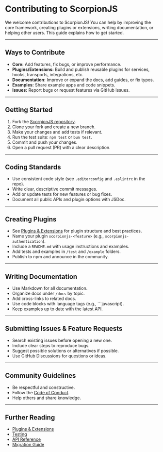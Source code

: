 # Contributing to ScorpionJS

We welcome contributions to ScorpionJS! You can help by improving the core framework, creating plugins or extensions, writing documentation, or helping other users. This guide explains how to get started.

---

## Ways to Contribute
- **Core:** Add features, fix bugs, or improve performance.
- **Plugins/Extensions:** Build and publish reusable plugins for services, hooks, transports, integrations, etc.
- **Documentation:** Improve or expand the docs, add guides, or fix typos.
- **Examples:** Share example apps and code snippets.
- **Issues:** Report bugs or request features via GitHub Issues.

---

## Getting Started
1. Fork the [ScorpionJS repository](https://github.com/dallinbjohnson/ScorpionJS).
2. Clone your fork and create a new branch.
3. Make your changes and add tests if relevant.
4. Run the test suite: `npm test` or `bun test`.
5. Commit and push your changes.
6. Open a pull request (PR) with a clear description.

---

## Coding Standards
- Use consistent code style (see `.editorconfig` and `.eslintrc` in the repo).
- Write clear, descriptive commit messages.
- Add or update tests for new features or bug fixes.
- Document all public APIs and plugin options with JSDoc.

---

## Creating Plugins
- See [Plugins & Extensions](./plugins.md) for plugin structure and best practices.
- Name your plugin `scorpionjs-<feature>` (e.g., `scorpionjs-authentication`).
- Include a `README.md` with usage instructions and examples.
- Add tests and examples in `/test` and `/example` folders.
- Publish to npm and announce in the community.

---

## Writing Documentation
- Use Markdown for all documentation.
- Organize docs under `/docs` by topic.
- Add cross-links to related docs.
- Use code blocks with language tags (e.g., ```javascript).
- Keep examples up to date with the latest API.

---

## Submitting Issues & Feature Requests
- Search existing issues before opening a new one.
- Include clear steps to reproduce bugs.
- Suggest possible solutions or alternatives if possible.
- Use GitHub Discussions for questions or ideas.

---

## Community Guidelines
- Be respectful and constructive.
- Follow the [Code of Conduct](https://github.com/dallinbjohnson/ScorpionJS/blob/main/CODE_OF_CONDUCT.md).
- Help others and share knowledge.

---

## Further Reading
- [Plugins & Extensions](./plugins.md)
- [Testing](./testing.md)
- [API Reference](./README.md)
- [Migration Guide](./migration.md)
